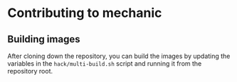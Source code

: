 # Contributing to mechanic

## Building images

After cloning down the repository, you can build the images by updating the variables in the `hack/multi-build.sh` script and running it from the repository root.